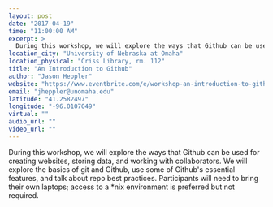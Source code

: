 ```yaml
---
layout: post
date: "2017-04-19"
time: "11:00:00 AM"
excerpt: >
  During this workshop, we will explore the ways that Github can be used for creating websites, storing data, and working with collaborators. ...
location_city: "University of Nebraska at Omaha"
location_physical: "Criss Library, rm. 112"
title: "An Introduction to Github"
author: "Jason Heppler"
website: "https://www.eventbrite.com/e/workshop-an-introduction-to-github-tickets-33012283629"
email: "jheppler@unomaha.edu"
latitude: "41.2582497"
longitude: "-96.0107049"
virtual: ""
audio_url: ""
video_url: ""
---
```


During this workshop, we will explore the ways that Github can be used for creating websites, storing data, and working with collaborators. We will explore the basics of git and Github, use some of Github's essential features, and talk about repo best practices. Participants will need to bring their own laptops; access to a *nix environment is preferred but not required.
